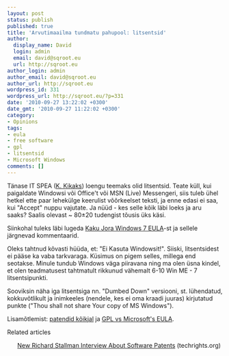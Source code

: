 ```yaml
---
layout: post
status: publish
published: true
title: 'Arvutimaailma tundmatu pahupool: litsentsid'
author:
  display_name: David
  login: admin
  email: david@sqroot.eu
  url: http://sqroot.eu
author_login: admin
author_email: david@sqroot.eu
author_url: http://sqroot.eu
wordpress_id: 331
wordpress_url: http://sqroot.eu/?p=331
date: '2010-09-27 13:22:02 +0300'
date_gmt: '2010-09-27 11:22:02 +0300'
category:
- Opinions
tags:
- eula
- free software
- gpl
- litsentsid
- Microsoft Windows
comments: []
---
```

<p>T&auml;nase IT SPEA (<a href="http://akadeemia.kakupesa.net/kakk">K. Kikaks</a>) loengu teemaks olid litsentsid. Teate k&uuml;ll, kui paigaldate Windowsi v&otilde;i Office&#039;t v&otilde;i MSN (Live) Messengeri, siis tuleb &uuml;hel hetkel ette paar lehek&uuml;lge keerulist v&otilde;&otilde;rkeelset teksti, ja enne edasi ei saa, kui &quot;Accept&quot; nuppu vajutate. Ja n&uuml;&uuml;d - kes selle k&otilde;ik l&auml;bi loeks ja aru saaks? Saalis olevast ~ 80&plusmn;20 tudengist t&otilde;usis &uuml;ks k&auml;si.</p>
<p>Siinkohal tuleks l&auml;bi lugeda <a href="http://jora.kakupesa.net/?p=2092">Kaku Jora Windows 7 EULA</a>-st ja sellele j&auml;rgnevad kommentaarid.</p>
<p>Oleks tahtnud k&otilde;vasti h&uuml;&uuml;da, et: &quot;Ei Kasuta Windowsit!&quot;. Siiski, litsentsidest ei p&auml;&auml;se ka vaba tarkvaraga. K&uuml;simus on pigem selles, millega end seotakse. Minule tundub Windows v&auml;ga piiravana ning ma olen &uuml;sna kindel, et olen teadmatusest tahtmatult rikkunud v&auml;hemalt 6-10 Win ME - 7 litsentsipunkti.</p>
<p>Sooviksin n&auml;ha iga litsentsiga nn. &quot;Dumbed Down&quot; versiooni, st. l&uuml;hendatud, kokkuv&otilde;tlikult ja inimkeeles (nendele, kes ei oma kraadi juuras) kirjutatud punkte (&quot;Thou shall not share Your copy of MS Windows&quot;).</p>
<p>Lisam&otilde;tlemist: <a href="http://webshop.ffii.org/">patendid k&otilde;ikjal</a> ja <a href="http://www.techquark.com/2008/11/gpl-vs-microsoft-eula.html">GPL vs Microsoft&#039;s EULA</a>.</p>
<h6">Related articles</h6>
<ul>
<li"><a href="http://techrights.org/2010/09/23/richard-stallman-software-patents-au/">New Richard Stallman Interview About Software Patents</a> (techrights.org)</li>
</ul>
